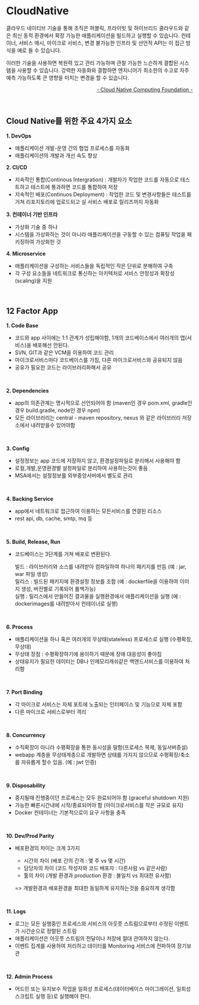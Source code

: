# CloudNative

클라우드 네이티브 기술을 통해 조직은 퍼블릭, 프라이빗 및 하이브리드 클라우드와 같은 최신 동적 환경에서 확장 가능한 애플리케이션을 빌드하고 실행할 수 있습니다. 컨테이너, 서비스 메시, 마이크로 서비스, 변경 불가능한 인프라 및 선언적 API는 이 접근 방식을 예로 들 수 있습니다.</br>

이러한 기술을 사용하면 복원력 있고 관리 가능하며 관찰 가능한 느슨하게 결합된 시스템을 사용할 수 있습니다. 강력한 자동화와 결합하면 엔지니어가 최소한의 수고로 자주 예측 가능하도록 큰 영향을 미치는 변경을 할 수 있습니다. </br>

[<div style="text-align: right"> - Cloud Native Computing Foundation -</div>](https://github.com/cncf/foundation/blob/master/charter.md)

<br>

Cloud Native를 위한 주요 4가지 요소
---

**1. DevOps**<br>
- 애플리케이션 개발-운영 간의 협업 프로세스를 자동화
- 애플리케이션의 개발과 개선 속도 향상

**2. CI/CD**<br>
- 지속적인 통합(Continous Intergration) : 개발자가 작업한 코드를 자동으로 테스트하고 테스트에 통과하면 코드를 통합하여 저장
- 지속적인 배포(Continuos Deployment) : 작업한 코드 및 변경사항들은 테스트를 거쳐 리포지토리에 업로드되고 실 서비스 배포로 릴리즈까지 자동화

**3. 컨테이너 기반 인프라**<br>
- 가상화 기술 중 하나
- 시스템을 가상화하는 것이 아니라 애플리케이션을 구동할 수 있는 컴퓨팅 작업을 패키징하여 가상화한 것

**4. Microservice**<br>
- 애플리케이션을 구성하는 서비스들을 독립적인 작은 단위로 분해하여 구축
- 각 구성 요소들을 네트워크로 통신하는 아키텍처로 서비스 안정성과 확장성(scaling)을 지원


<br>

12 Factor App
---

**1. Code Base**
- 코드와 app 사이에는 1:1 관계가 성립해야함, 1개의 코드베이스에서 여러개의 앱(서비스)을 배포해선 안된다.
- SVN, GIT과 같은 VCM을 이용하여 코드 관리
- 마이크로서비스마다 코드베이스를 가짐, 다른 마이크로서비스와 공유되지 않음
- 공유가 필요한 코드는 라이브러리화해서 공유
<br>

**2. Dependencies**
- app의 의존관계는 명시적으로 선언되어야 함 (maven인 경우 pom.xml, gradle인 경우 build.gradle, node인 경우 npm)
- 모든 라이브러리는 central - maven repository, nexus 와 같은 라이브러리 저장소에서 내려받을수 있어야함
<br>

**3. Config**
- 설정정보는 app 코드에 저장하지 않고, 환경설정파일로 분리해서 사용해야 함
- 로컬,개발,운영환경별 설정파일로 분리하여 사용하는것이 좋음
- MSA에서는 설정정보를 외부중앙서버에서 별도로 관리
<br>

**4. Backing Service**
- app에서 네트워크로 접근하여 이용하는 모든서비스를 연결된 리소스
- rest api, db, cache, smtp, mq 등
<br>

**5. Build, Release, Run**
- 코드베이스는 3단계를 거쳐 배포로 변환된다.

    빌드 : 라이브러리와 소스를 내려받아 컴파일하여 하나의 패키지를 만듬 (예 : jar, war 파일 생성) <br>
    릴리스 : 빌드된 패키지에 환경설정 정보를 조합 (예 : dockerfile을 이용하여 이미지 생성, 버전별로 기록되어 롤백가능)<br>
    실행 : 릴리스에서 만들어진 결과물을 실행환경에서 애플리케이션을 실행 (예 : dockerimages를 내려받아서 컨테이너로 실행)<br>
<br>

**6. Process**
- 애플리케이션을 하나 혹은 여러개의 무상태(stateless) 프로세스로 실행 (수평확장, 무상태)
- 무상태 장점 : 수평확장하기에 용이하기 때문에 장애 대응성이 좋아짐 
- 상태유지가 필요한 데이터는 DB나 인메모리캐쉬같은 백엔드서비스를 이용하여 처리함
<br>

**7. Port Binding**
- 각 마이크로 서비스는 자체 포트에 노출되는 인터페이스 및 기능으로 자체 포함
- 다른 마이크로 서비스로부터 격리
<br>

**8. Concurrency**
- 수직확장이 아니라 수평확장을 통한 동시성을 말함(프로세스 복제, 동일서버증설)
- webapp 계층을 무상태계층으로 개발하면 상태를 가지지 않으므로 수평확장/축소를 자유롭게 할수 있음. (예 : jwt 인증)
<br>

**9. Disposability**
- 중지될때 진행중이던 프로세스는 모두 완료되어야 함 (graceful shutdown 지원)
- 가능한 빠른시간내에 시작/종료되어야 함 (마이크로서비스를 작은 규모로 유지)
- Docker 컨테이너는 기본적으로이 요구 사항을 충족
<br>

**10. Dev/Prod Parity**
- 배포환경의 차이는 크게 3가지
    - 시간의 차이 (배포 간의 간격 : 몇 주 vs 몇 시간)
    - 담당자의 차이 (코드 작성자와 코드 배포자 : 다른사람 vs 같은사람)
    - 툴의 차이 (개발 환경과 production 환경 : 불일치 vs 최대한 유사함)

    => 개발환경과 배포환경을 최대한 동일하게 유지하는것을 중요하게 생각함
<br>

**11. Logs**
- 로그는 모든 실행중인 프로세스와 서비스의 아웃풋 스트림으로부터 수정된 이벤트가 시간순으로 정렬된 스트림
- 애플리케이션은 아웃풋 스트림의 전달이나 저장에 절대 관여하지 않는다.
- 이벤트 집계를 사용하여 처리하고 데이터를 Monitoring 서비스에 전파하여 장기보관
<br>

**12. Admin Process**
- 어드민 또는 유지보수 작업을 일회성 프로세스(데이터베이스 마이그레이션, 일회성 스크립트 실행 등)로 실행해야 한다.<br>

<br>
